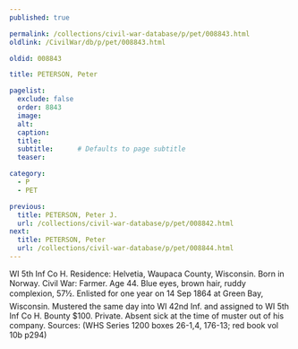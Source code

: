 ```yaml
---
published: true

permalink: /collections/civil-war-database/p/pet/008843.html
oldlink: /CivilWar/db/p/pet/008843.html

oldid: 008843

title: PETERSON, Peter

pagelist:
  exclude: false
  order: 8843
  image: 
  alt:
  caption:
  title:
  subtitle:      # Defaults to page subtitle
  teaser:

category: 
  - P 
  - PET

previous:
  title: PETERSON, Peter J.
  url: /collections/civil-war-database/p/pet/008842.html  
next:
  title: PETERSON, Peter
  url: /collections/civil-war-database/p/pet/008844.html   
---
```

WI 5th Inf Co H. Residence: Helvetia, Waupaca County, Wisconsin. Born in Norway. Civil War: Farmer. Age 44. Blue eyes, brown hair, ruddy complexion, 5&#146;7&frac12;&#148;. Enlisted for one year on 14 Sep 1864 at Green Bay, Wisconsin. Mustered the same day into WI 42nd Inf. and assigned to WI 5th Inf Co H. Bounty $100. Private. Absent sick at the time of muster out of his company. Sources: (WHS Series 1200 boxes 26-1,4, 176-13; red book vol 10b p294)